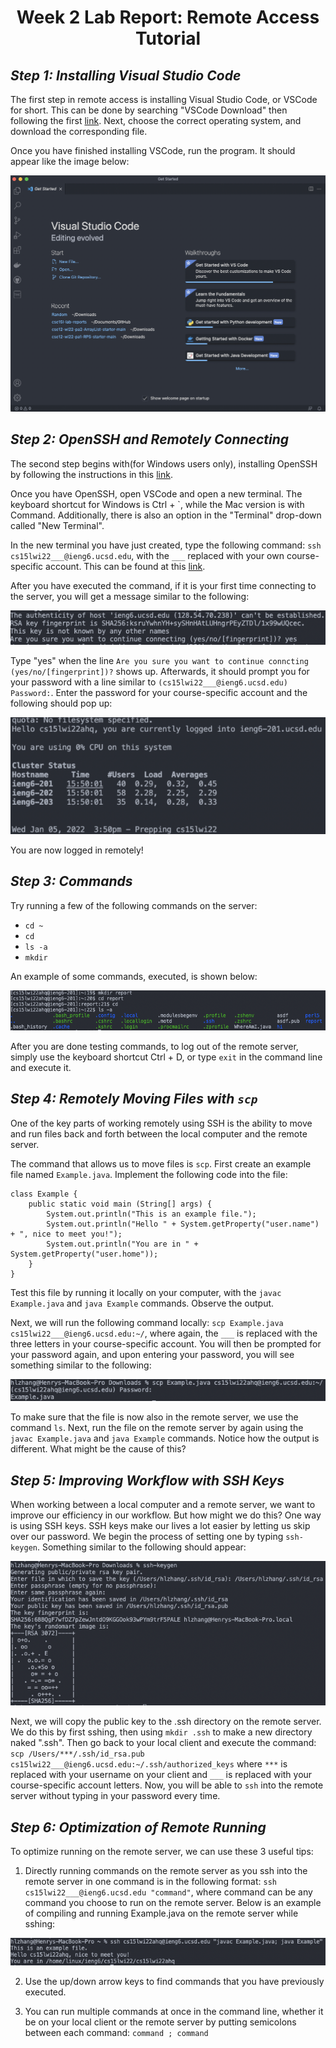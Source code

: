 <h1 align = "center">
Week 2 Lab Report: Remote Access Tutorial
</h1>

## *Step 1: Installing Visual Studio Code*

The first step in remote access is installing Visual Studio Code, or VSCode for short. This can be done by searching "VSCode Download" then following the first [link](https://code.visualstudio.com/download). Next, choose the correct operating system, and download the corresponding file.

Once you have finished installing VSCode, run the program. It should appear like the image below:

![VSCode](VSCode.png)

## *Step 2: OpenSSH and Remotely Connecting*

The second step begins with(for Windows users only), installing OpenSSH by following the instructions in this [link](https://github.com/SkylerGoh/cse15l-lab-reports/blob/main/lab-report-1-week-2.md#part-1-visual-studio-code).

Once you have OpenSSH, open VSCode and open a new terminal. The keyboard shortcut for Windows is Ctrl + `, while the Mac version is with Command. Additionally, there is also an option in the "Terminal" drop-down called "New Terminal".

In the new terminal you have just created, type the following command: `ssh cs15lwi22___@ieng6.ucsd.edu`, with the `___` replaced with your own course-specific account. This can be found at this [link](https://sdacs.ucsd.edu/~icc/index.php).

After you have executed the command, if it is your first time connecting to the server, you will get a message similar to the following:

![FirstTimeMessage](FirstTimeMessage.png)

Type "yes" when the line `Are you sure you want to continue conncting (yes/no/[fingerprint])?` shows up. Afterwards, it should prompt you for your password with a line similar to `(cs15lwi22___@ieng6.ucsd.edu) Password:`. Enter the password for your course-specific account and the following should pop up:

![LoggedIn](LoggedIn.png)

You are now logged in remotely!

## *Step 3: Commands*

Try running a few of the following commands on the server:

* `cd ~`
* `cd`
* `ls -a`
* `mkdir`

An example of some commands, executed, is shown below:

![Commands](Commands.png)

After you are done testing commands, to log out of the remote server, simply use the keyboard shortcut Ctrl + D, or type `exit` in the command line and execute it.

## *Step 4: Remotely Moving Files with `scp`*

One of the key parts of working remotely using SSH is the ability to move and run files back and forth between the local computer and the remote server. 

The command that allows us to move files is `scp`. First create an example file named `Example.java`. Implement the following code into the file:

```
class Example {
    public static void main (String[] args) {
        System.out.println("This is an example file.");
        System.out.println("Hello " + System.getProperty("user.name") + ", nice to meet you!");
        System.out.println("You are in " + System.getProperty("user.home"));
    }
}
```

Test this file by running it locally on your computer, with the `javac Example.java` and `java Example` commands. Observe the output.

Next, we will run the following command locally: `scp Example.java cs15lwi22___@ieng6.ucsd.edu:~/`, where again, the `___` is replaced with the three letters in your course-specific account. You will then be prompted for your password again, and upon entering your password, you will see something similar to the following:

![scp](scp.png)

To make sure that the file is now also in the remote server, we use the command `ls`. Next, run the file on the remote server by again using the `javac Example.java` and `java Example` commands. Notice how the output is different. What might be the cause of this?

## *Step 5: Improving Workflow with SSH Keys*

When working between a local computer and a remote server, we want to improve our efficiency in our workflow. But how might we do this? One way is using SSH keys. SSH keys make our lives a lot easier by letting us skip over our password. We begin the process of setting one by typing `ssh-keygen`. Something similar to the following should appear: 

![SSHKey](SSHKey.png)

Next, we will copy the public key to the .ssh directory on the remote server. We do this by first sshing, then using `mkdir .ssh` to make a new directory naked ".ssh". Then go back to your local client and execute the command: `scp /Users/***/.ssh/id_rsa.pub cs15lwi22___@ieng6.ucsd.edu:~/.ssh/authorized_keys` where `***` is replaced with your username on your client and `___` is replaced with your course-specific account letters. Now, you will be able to `ssh` into the remote server without typing in your password every time.

## *Step 6: Optimization of Remote Running*

To optimize running on the remote server, we can use these 3 useful tips:

1. Directly running commands on the remote server as you ssh into the remote server in one command is in the following format: `ssh cs15lwi22___@ieng6.ucsd.edu "command"`, where command can be any command you choose to run on the remote server. Below is an example of compiling and running Example.java on the remote server while sshing:

![SameLineCommand](SameLineCommand.png)

2. Use the up/down arrow keys to find commands that you have previously executed.

3. You can run multiple commands at once in the command line, whether it be on your local client or the remote server by putting semicolons between each command: `command ; command`

